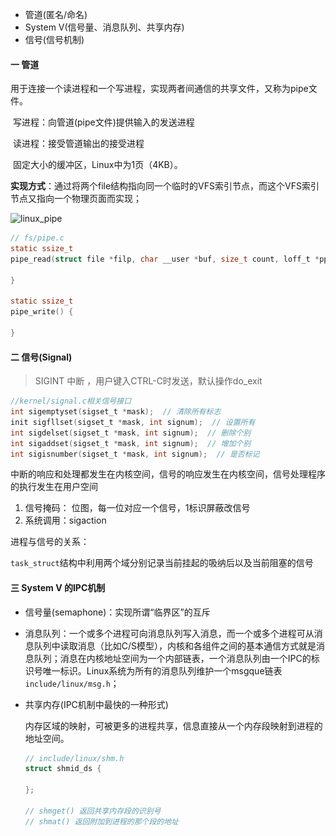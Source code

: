 - 管道(匿名/命名)
- System V(信号量、消息队列、共享内存)
- 信号(信号机制)



#### 一 管道

​	用于连接一个读进程和一个写进程，实现两者间通信的共享文件，又称为pipe文件。

​	写进程：向管道(pipe文件)提供输入的发送进程

​	读进程：接受管道输出的接受进程

​	固定大小的缓冲区，Linux中为1页（4KB）。

**实现方式**：通过将两个file结构指向同一个临时的VFS索引节点，而这个VFS索引节点又指向一个物理页面而实现；

![linux_pipe](..\..\pic\linux_pipe.png)

```c
// fs/pipe.c
static ssize_t
pipe_read(struct file *filp, char __user *buf, size_t count, loff_t *ppos){
    
}

static ssize_t
pipe_write() {
    
}
```



#### 二 信号(Signal)

> SIGINT  中断 ，用户键入CTRL-C时发送，默认操作do_exit

```c
//kernel/signal.c相关信号接口
int sigemptyset(sigset_t *mask);  // 清除所有标志
init sigfllset(sigset_t *mask, int signum);  // 设置所有
int sigdelset(sigset_t *mask, int signum);  // 删除个别
int sigaddset(sigset_t *mask, int signum);  // 增加个别
int sigisnumber(sigset_t *mask, int signum);  // 是否标记
```

中断的响应和处理都发生在内核空间，信号的响应发生在内核空间，信号处理程序的执行发生在用户空间

1. 信号掩码： 位图，每一位对应一个信号，1标识屏蔽改信号
2. 系统调用：sigaction

进程与信号的关系：

`task_struct`结构中利用两个域分别记录当前挂起的吸纳后以及当前阻塞的信号

#### 三 System V 的IPC机制

- 信号量(semaphone)：实现所谓“临界区”的互斥

- 消息队列：一个或多个进程可向消息队列写入消息，而一个或多个进程可从消息队列中读取消息（比如C/S模型），内核和各组件之间的基本通信方式就是消息队列；消息在内核地址空间为一个内部链表，一个消息队列由一个IPC的标识号唯一标识。Linux系统为所有的消息队列维护一个msgque链表`include/linux/msg.h`；

- 共享内存(IPC机制中最快的一种形式)

  内存区域的映射，可被更多的进程共享，信息直接从一个内存段映射到进程的地址空间。
  
  ```c
  // include/linux/shm.h
  struct shmid_ds {
      
  };
  
  // shmget() 返回共享内存段的识别号
  // shmat() 返回附加到进程的那个段的地址
  ```
  
  

















